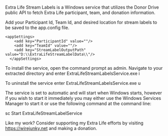 Extra Life Stream Labels is a Windows service that utilizes the Donor Drive public API to fetch Extra Life participant, team, and donation information.

Add your Participant Id, Team Id, and desired location for stream labels to be saved to the app.config file.

```
<appSettings>
    <add key="ParticipantId" value=""/>
    <add key="TeamId" value=""/>
    <add key="StreamLabelOutputPath" value="D:\\ExtraLifeStreamLabelData\\"/>
  </appSettings>

```

To install the service, open the command prompt as admin. Navigate to your extracted directory and enter ExtraLifeStreamLabelsService.exe i

To uninstall the service enter ExtraLifeStreamLabelsService.exe u

The service is set to automatic and will start when Windows starts, however if you wish to start it immediately you may either use the Windows Services Manager to start it or use the following command at the command line:

sc Start ExtraLifeStreamLabelService

Like my work?  Consider supporting my Extra Life efforts by visiting https://wirejunky.net and making a donation.
